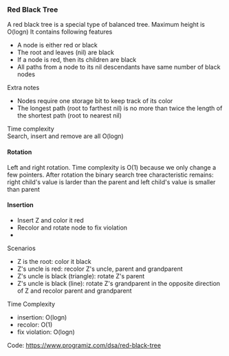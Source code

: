 ### Red Black Tree
A red black tree is a special type of balanced tree. Maximum height is O(logn) It contains following features
* A node is either red or black
* The root and leaves (nil) are black
* If a node is red, then its children are black
* All paths from a node to its nil descendants have same number of black nodes

Extra notes
* Nodes require one storage bit to keep track of its color
* The longest path (root to farthest nil) is no more than twice the length of the shortest path (root to nearest nil)

Time complexity <br>
Search, insert and remove are all O(logn)

#### Rotation
Left and right rotation. Time complexity is O(1) because we only change a few pointers. After rotation the binary search tree characteristic remains: right child's value is larder than the parent and left child's value is smaller than parent

#### Insertion
* Insert Z and color it red
* Recolor and rotate node to fix violation
* 
Scenarios
* Z is the root: color it black
* Z's uncle is red: recolor Z's uncle, parent and grandparent
* Z's uncle is black (triangle): rotate Z's parent
* Z's uncle is black (line): rotate Z's grandparent in the opposite direction of Z and recolor parent and grandparent

Time Complexity
* insertion: O(logn)
* recolor: O(1)
* fix violation: O(logn)

Code: https://www.programiz.com/dsa/red-black-tree
